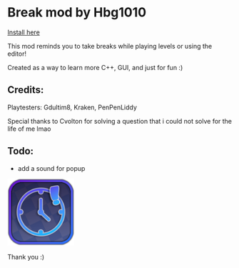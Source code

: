 # Break mod by Hbg1010
[Install here](https://geode-sdk.org/mods/hbg1010.break_mod)

This mod reminds you to take breaks while playing levels or using the editor!

Created as a way to learn more C++, GUI, and just for fun :)
## Credits: 

Playtesters: Gdultim8, Kraken, PenPenLiddy

Special thanks to Cvolton for solving a question that i could not solve for the life of me lmao

## Todo:
- add a sound for popup
<img src="logo.png" width="150" alt="the mod's logo" />

Thank you :)

